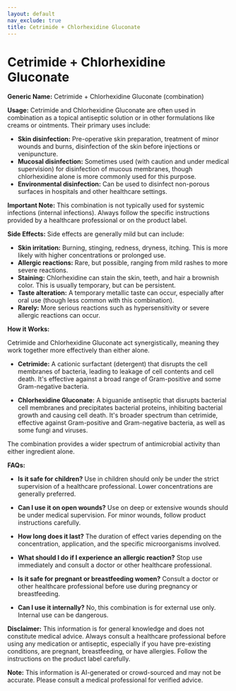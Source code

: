 ```yaml
---
layout: default
nav_exclude: true
title: Cetrimide + Chlorhexidine Gluconate
---
```


# Cetrimide + Chlorhexidine Gluconate

**Generic Name:** Cetrimide + Chlorhexidine Gluconate (combination)

**Usage:**  Cetrimide and Chlorhexidine Gluconate are often used in combination as a topical antiseptic solution or in other formulations like creams or ointments.  Their primary uses include:

* **Skin disinfection:** Pre-operative skin preparation, treatment of minor wounds and burns, disinfection of the skin before injections or venipuncture.
* **Mucosal disinfection:**  Sometimes used (with caution and under medical supervision) for disinfection of mucous membranes, though chlorhexidine alone is more commonly used for this purpose.
* **Environmental disinfection:**  Can be used to disinfect non-porous surfaces in hospitals and other healthcare settings.

**Important Note:** This combination is not typically used for systemic infections (internal infections).  Always follow the specific instructions provided by a healthcare professional or on the product label.

**Side Effects:**  Side effects are generally mild but can include:

* **Skin irritation:**  Burning, stinging, redness, dryness, itching.  This is more likely with higher concentrations or prolonged use.
* **Allergic reactions:**  Rare, but possible, ranging from mild rashes to more severe reactions.
* **Staining:** Chlorhexidine can stain the skin, teeth, and hair a brownish color. This is usually temporary, but can be persistent.
* **Taste alteration:** A temporary metallic taste can occur, especially after oral use (though less common with this combination).
* **Rarely:** More serious reactions such as hypersensitivity or severe allergic reactions can occur.


**How it Works:**

Cetrimide and Chlorhexidine Gluconate act synergistically, meaning they work together more effectively than either alone.

* **Cetrimide:**  A cationic surfactant (detergent) that disrupts the cell membranes of bacteria, leading to leakage of cell contents and cell death. It's effective against a broad range of Gram-positive and some Gram-negative bacteria.

* **Chlorhexidine Gluconate:**  A biguanide antiseptic that disrupts bacterial cell membranes and precipitates bacterial proteins, inhibiting bacterial growth and causing cell death. It's broader spectrum than cetrimide, effective against Gram-positive and Gram-negative bacteria, as well as some fungi and viruses.

The combination provides a wider spectrum of antimicrobial activity than either ingredient alone.

**FAQs:**

* **Is it safe for children?**  Use in children should only be under the strict supervision of a healthcare professional. Lower concentrations are generally preferred.

* **Can I use it on open wounds?**  Use on deep or extensive wounds should be under medical supervision.  For minor wounds, follow product instructions carefully.

* **How long does it last?**  The duration of effect varies depending on the concentration, application, and the specific microorganisms involved.

* **What should I do if I experience an allergic reaction?**  Stop use immediately and consult a doctor or other healthcare professional.

* **Is it safe for pregnant or breastfeeding women?**  Consult a doctor or other healthcare professional before use during pregnancy or breastfeeding.

* **Can I use it internally?**  No, this combination is for external use only.  Internal use can be dangerous.


**Disclaimer:** This information is for general knowledge and does not constitute medical advice. Always consult a healthcare professional before using any medication or antiseptic, especially if you have pre-existing conditions, are pregnant, breastfeeding, or have allergies.  Follow the instructions on the product label carefully.


**Note:** This information is AI-generated or crowd-sourced and may not be accurate. Please consult a medical professional for verified advice.